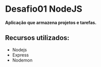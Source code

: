 # Desafio01 NodeJS
**Aplicação que armazena projetos e tarefas.**
## Recursos utilizados:
  - Nodejs
  - Express
  - Nodemon
